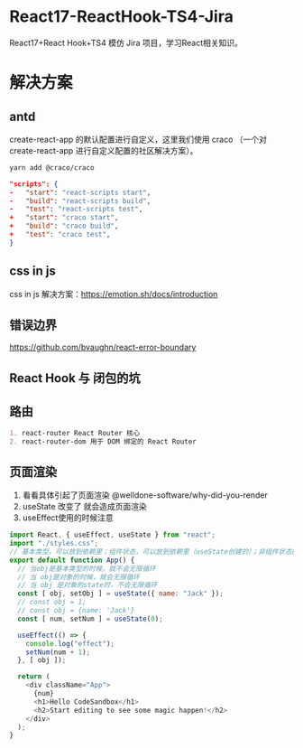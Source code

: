 # React17-ReactHook-TS4-Jira

React17+React Hook+TS4 模仿 Jira 项目，学习React相关知识。

# 解决方案

## antd

create-react-app 的默认配置进行自定义，这里我们使用 craco （一个对 create-react-app 进行自定义配置的社区解决方案）。

```md
yarn add @craco/craco
```

```json
"scripts": {
-   "start": "react-scripts start",
-   "build": "react-scripts build",
-   "test": "react-scripts test",
+   "start": "craco start",
+   "build": "craco build",
+   "test": "craco test",
}
```

## css in js

css in js 解决方案：https://emotion.sh/docs/introduction

## 错误边界

https://github.com/bvaughn/react-error-boundary

## React Hook 与 闭包的坑

## 路由

```md
1. react-router React Router 核心
2. react-router-dom 用于 DOM 绑定的 React Router
```

## 页面渲染

1. 看看具体引起了页面渲染 @welldone-software/why-did-you-render
2. useState 改变了 就会造成页面渲染
3. useEffect使用的时候注意

```js
import React, { useEffect, useState } from "react";
import "./styles.css";
// 基本类型，可以放到依赖里；组件状态，可以放到依赖里（useState创建的）；非组件状态的   对象（对象，数组，函数等） ，绝不可以放到依赖里，会造成死循环渲染
export default function App() {
  // 当obj是基本类型的时候，就不会无限循环
  // 当 obj是对象的时候，就会无限循环
  // 当 obj 是对象的state时，不会无限循环
  const [ obj, setObj ] = useState({ name: "Jack" });
  // const obj = 1;
  // const obj = {name: 'Jack'}
  const [ num, setNum ] = useState(0);

  useEffect(() => {
    console.log("effect");
    setNum(num + 1);
  }, [ obj ]);

  return (
    <div className="App">
      {num}
      <h1>Hello CodeSandbox</h1>
      <h2>Start editing to see some magic happen!</h2>
    </div>
  );
}
```
